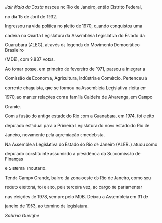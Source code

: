 

*Jair Maia da Costa* nasceu no Rio de Janeiro, então Distrito Federal,

no dia 15 de abril de 1932.



Ingressou na vida política no pleito de 1970, quando conquistou uma

cadeira na Quarta Legislatura da Assembleia Legislativa do Estado da

Guanabara (ALEG), através da legenda do Movimento Democrático Brasileiro

(MDB), com 9.837 votos.



Ao tomar posse, em primeiro de fevereiro de 1971, passou a integrar a

Comissão de Economia, Agricultura, Indústria e Comércio. Pertenceu à

corrente chaguista, que se formou na Assembleia Legislativa eleita em

1970, ao manter relações com a família Caldeira de Alvarenga, em Campo

Grande.



Com a fusão do antigo estado do Rio com a Guanabara, em 1974, foi eleito

deputado estadual para a Primeira Legislatura do novo estado do Rio de

Janeiro, novamente pela agremiação emedebista.



Na Assembleia Legislativa do Estado do Rio de Janeiro (ALERJ) atuou como

deputado constituinte assumindo a presidência da Subcomissão de Finanças

e Sistema Tributário.



Tendo Campo Grande, bairro da zona oeste do Rio de Janeiro, como seu

reduto eleitoral, foi eleito, pela terceira vez, ao cargo de parlamentar

nas eleições de 1978, sempre pelo MDB. Deixou a Assembleia em 31 de

janeiro de 1983, ao término da legislatura.



*Sabrina Guerghe*



